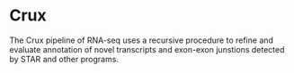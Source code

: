 # Crux
The Crux pipeline of RNA-seq uses a recursive procedure to refine and evaluate annotation of novel transcripts and exon-exon junstions detected by STAR and other programs.
